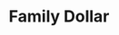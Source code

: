 ---
title: "Family Dollar"
url: /stone-mountain/family-dollar-rockbridge-road-2/
shop: variety store
---